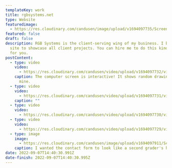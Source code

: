```yaml
---
templateKey: work
title: rgbsystems.net
type: Website
featuredimage:
  - https://res.cloudinary.com/candusen/image/upload/v1694097735/Screenshot_2023-09-07_at_10.41.09_AM_gdf0d9.png
featured: false
draft: false
description: RGB Systems is the client-serving wing of my business. I built this
  site to showcase all client projects. You can hire me to do this kinda stuff
  for you.
postContent:
  - type: video
    video:
      - https://res.cloudinary.com/candusen/video/upload/v1694097732/vid-1_nw2m1m.mp4
    caption: The computer screen is interactive! It shows random drawing programs of
      mine.
  - type: video
    video:
      - https://res.cloudinary.com/candusen/video/upload/v1694097731/vid-2_fkuynv.mp4
    caption: ""
  - type: video
    video:
      - https://res.cloudinary.com/candusen/video/upload/v1694097730/vid-3_yird6s.mp4
  - type: video
    video:
      - https://res.cloudinary.com/candusen/video/upload/v1694097729/vid-4_xoqtbg.mp4
  - type: image
    image:
      - https://res.cloudinary.com/candusen/image/upload/v1694097911/Screenshot_2023-09-07_at_10.35.57_AM_ntnih9.png
    caption: I wanted the contact form to look like a second grader's homework.
date: 2022-09-07T14:40:30.991Z
date-finish: 2022-09-07T14:40:30.995Z
---
```

